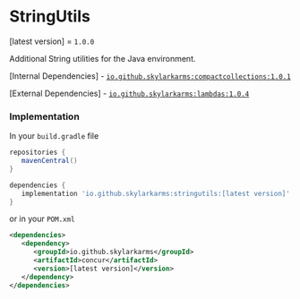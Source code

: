 # StringUtils
[latest version] = `1.0.0`

Additional String utilities for the Java environment.

[Internal Dependencies]
    - [`io.github.skylarkarms:compactcollections:1.0.1`](https://github.com/Skylarkarms/CompactCollections)

[External Dependencies]
    - [`io.github.skylarkarms:lambdas:1.0.4`](https://github.com/Skylarkarms/Lambdas)

### Implementation
In your `build.gradle` file
```groovy
repositories {
   mavenCentral()
}

dependencies {
   implementation 'io.github.skylarkarms:stringutils:[latest version]'
}
```

or in your `POM.xml`
```xml
<dependencies>
   <dependency>
      <groupId>io.github.skylarkarms</groupId>
      <artifactId>concur</artifactId>
      <version>[latest version]</version>
   </dependency>
</dependencies>
```
